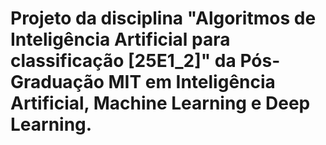 # Projeto da disciplina "Algoritmos de Inteligência Artificial para classificação [25E1_2]" da Pós-Graduação MIT em Inteligência Artificial, Machine Learning e Deep Learning.
